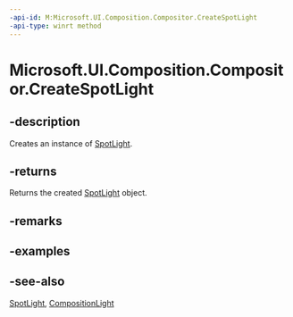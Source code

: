```yaml
---
-api-id: M:Microsoft.UI.Composition.Compositor.CreateSpotLight
-api-type: winrt method
---
```


<!-- Method syntax
public Windows.UI.Composition.SpotLight CreateSpotLight()
-->

# Microsoft.UI.Composition.Compositor.CreateSpotLight

## -description
Creates an instance of [SpotLight](spotlight.md).

## -returns
Returns the created [SpotLight](spotlight.md) object.

## -remarks

## -examples

## -see-also
[SpotLight](spotlight.md), [CompositionLight](compositionlight.md)
